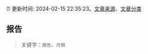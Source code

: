 :alarm_clock: 更新时间: 2024-02-15 22:35:23。[文章来源](/README.md)、[文章分类](/TAGS.md)

## 报告


> 关键字：`报告`、`月报`




